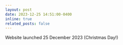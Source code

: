 ```yaml
---
layout: post
date: 2023-12-25 14:51:00-0400
inline: true
related_posts: false
---
```


Website launched 25 December 2023 (Christmas Day!)
